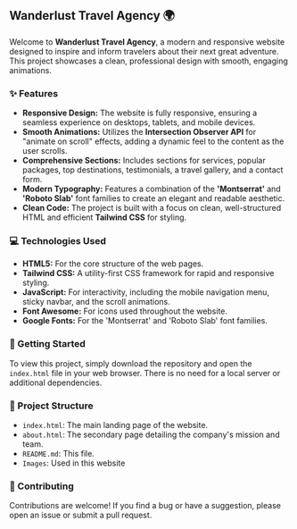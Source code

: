 ## Wanderlust Travel Agency 🌍

Welcome to **Wanderlust Travel Agency**, a modern and responsive website designed to inspire and inform travelers about their next great adventure. This project showcases a clean, professional design with smooth, engaging animations.

### ✨ Features

* **Responsive Design:** The website is fully responsive, ensuring a seamless experience on desktops, tablets, and mobile devices.
* **Smooth Animations:** Utilizes the **Intersection Observer API** for "animate on scroll" effects, adding a dynamic feel to the content as the user scrolls.
* **Comprehensive Sections:** Includes sections for services, popular packages, top destinations, testimonials, a travel gallery, and a contact form.
* **Modern Typography:** Features a combination of the **'Montserrat'** and **'Roboto Slab'** font families to create an elegant and readable aesthetic.
* **Clean Code:** The project is built with a focus on clean, well-structured HTML and efficient **Tailwind CSS** for styling.

### 💻 Technologies Used

* **HTML5:** For the core structure of the web pages.
* **Tailwind CSS:** A utility-first CSS framework for rapid and responsive styling.
* **JavaScript:** For interactivity, including the mobile navigation menu, sticky navbar, and the scroll animations.
* **Font Awesome:** For icons used throughout the website.
* **Google Fonts:** For the 'Montserrat' and 'Roboto Slab' font families.

### 🚀 Getting Started

To view this project, simply download the repository and open the `index.html` file in your web browser. There is no need for a local server or additional dependencies.

### 📂 Project Structure

* `index.html`: The main landing page of the website.
* `about.html`: The secondary page detailing the company's mission and team.
* `README.md`: This file.
* `Images`: Used in this website

### 🤝 Contributing

Contributions are welcome! If you find a bug or have a suggestion, please open an issue or submit a pull request.
